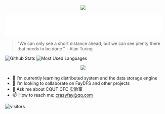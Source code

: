 <div align=center>
  <img src="http://tva1.sinaimg.cn/large/005Uj3w8ly1h5x2o1pdulj30er064wf4.jpg"/>
</div>
                      

<p align="center">
  <img src="./svg/readme-typing-svg.svg">
</p>

> "We can only see a short distance ahead, but we can see plenty there that needs to be done."  - Alan Turing

![Github Stats](https://github-readme-stats.vercel.app/api?username=Kirov7&show_icons=true&theme=dark&count_private=true&hide=issues,contribs)
![Most Used Languages](https://github-readme-stats.vercel.app/api/top-langs/?username=Kirov7&theme=dark&layout=compact&hide=javascript,html,CSS,Smarty)

<div align="center"> <img src="https://activity-graph.herokuapp.com/graph?username=Kirov7&theme=react-dark" /> </div>


- 🌱 I’m currently learning distributed system and the data storage engine
- 👯 I’m looking to collaborate on FayDFS and other projects
- 💬 Ask me about CQUT CFC 实验室
- 📫 How to reach me: crazyfay@qq.com

![visitors](https://visitor-badge.glitch.me/badge?page_id=Kirov7.README&left_color=green&right_color=gray)
